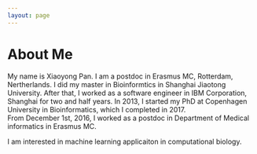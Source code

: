 ```yaml
---
layout: page
---
```


# About Me

My name is Xiaoyong Pan.  I am a postdoc in Erasmus MC, Rotterdam, Nertherlands.
I did my master in Bioinformtics in Shanghai Jiaotong University. After that, I worked as a 
software engineer in IBM Corporation, Shanghai for two and half years.
In 2013, I started my PhD at Copenhagen University in Bioinformatics, which I completed in 2017.  
From December 1st, 2016, I worked as a postdoc in Department of Medical informatics in Erasmus MC.

I am interested in machine learning applicaiton in computational biology.



